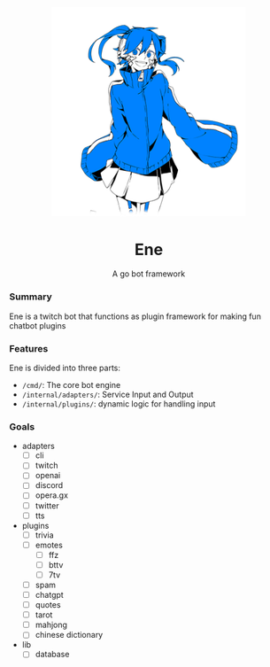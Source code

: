 <p align="center">
  <img src="./web/ene/ene.png" width="350"/>
</p>
<h1 align="center">Ene</h1>
<p align="center">A go bot framework</p>

### Summary
Ene is a twitch bot that functions as plugin framework for making fun chatbot plugins

### Features
Ene is divided into three parts:
* `/cmd/`: The core bot engine
* `/internal/adapters/`: Service Input and Output
* `/internal/plugins/`: dynamic logic for handling input

### Goals
* adapters
  - [ ] cli
  - [ ] twitch
  - [ ] openai
  - [ ] discord
  - [ ] opera.gx
  - [ ] twitter
  - [ ] tts
* plugins
  - [ ] trivia
  - [ ] emotes
    - [ ] ffz
    - [ ] bttv
    - [ ] 7tv
  - [ ] spam
  - [ ] chatgpt
  - [ ] quotes
  - [ ] tarot
  - [ ] mahjong
  - [ ] chinese dictionary
* lib 
  - [ ] database